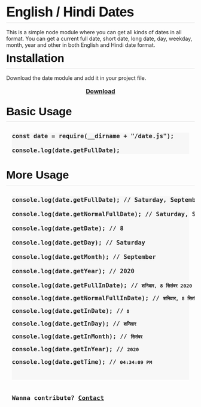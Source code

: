 <p>&nbsp;</p><h1 style="border-bottom: 1px solid rgba(0, 0, 0, 0.1); box-sizing: border-box; color: #111111; font-family: &quot;Source Sans Pro&quot;, &quot;Lucida Grande&quot;, sans-serif; font-size: 2.25rem; letter-spacing: -0.8px; line-height: 1.2; margin: 0px 0px 16px; padding: 0px 0px 7px;">English / Hindi Dates</h1><div>This is a simple node module where you can get all kinds of dates in all format. You can get a current full date, short date, long date, day, weekday, month, year and other in both English and Hindi date format.</div><h2 style="border-bottom: 1px solid rgba(0, 0, 0, 0.1); box-sizing: border-box; color: #111111; font-family: &quot;Source Sans Pro&quot;, &quot;Lucida Grande&quot;, sans-serif; font-size: 1.875rem; letter-spacing: -0.3px; line-height: 1.25; margin: 8px 0px 16px; padding-bottom: 8px;">Installation</h2><div>Download the date module and add it in your project file.</div><div><br /></div><div style="text-align: center;"><b><span style="font-size: medium;"><a href="https://drive.google.com/file/d/1pM120dQphioVewQoYFJ6_KuaWeVJVrx6/view?usp=sharing" target="_blank">Download</a></span></b></div><div style="text-align: left;"><b><br /></b></div><div style="text-align: left;"><h2 style="border-bottom: 1px solid rgba(0, 0, 0, 0.1); box-sizing: border-box; color: #111111; font-family: &quot;Source Sans Pro&quot;, &quot;Lucida Grande&quot;, sans-serif; font-size: 1.875rem; letter-spacing: -0.3px; line-height: 1.25; margin: 8px 0px 16px; padding-bottom: 8px;">Basic Usage</h2><div><pre class="editor editor-colors" style="background-attachment: initial; background-clip: initial; background-image: initial; background-origin: initial; background-position: initial; background-repeat: initial; background-size: initial; border-radius: 2px; box-sizing: border-box; margin-bottom: 24px; margin-top: 0px; overflow-x: auto; padding: 13px 15px;"><div class="line" style="background-color: #f7f7f7; box-sizing: border-box; font-family: monospace, monospace; font-size: 16px;"><span style="color: #222222;"><b>const date = require(__dirname + "/date.js");</b></span></div><div class="line" style="background-color: #f7f7f7; box-sizing: border-box; font-family: monospace, monospace; font-size: 16px;"><span style="color: #222222;"><b><br /></b></span></div><div class="line" style="background-color: #f7f7f7; box-sizing: border-box; font-family: monospace, monospace; font-size: 16px;"><b style="font-family: monospace; font-size: medium;"><span style="color: #222222; font-family: monospace, monospace;"><span style="font-size: 16px;">console.log(date.getFullDate);</span></span></b></div></pre></div><div><h2 style="border-bottom: 1px solid rgba(0, 0, 0, 0.1); box-sizing: border-box; color: #111111; font-family: &quot;Source Sans Pro&quot;, &quot;Lucida Grande&quot;, sans-serif; font-size: 1.875rem; letter-spacing: -0.3px; line-height: 1.25; margin: 8px 0px 16px; padding-bottom: 8px;">More Usage</h2></div><div><pre class="editor editor-colors" style="background-attachment: initial; background-clip: initial; background-image: initial; background-origin: initial; background-position: initial; background-repeat: initial; background-size: initial; border-radius: 2px; box-sizing: border-box; margin-bottom: 24px; margin-top: 0px; overflow-x: auto; padding: 13px 15px;"><div class="line" style="background-color: #f7f7f7; box-sizing: border-box; font-family: monospace, monospace; font-size: 16px;"><b style="font-family: monospace; font-size: medium;"><span style="color: #222222; font-family: monospace, monospace;"><span style="font-size: 16px;">console.log(date.getFullDate); // Saturday, September 8, 2020</span></span></b></div><div class="line" style="background-color: #f7f7f7; box-sizing: border-box; font-family: monospace, monospace; font-size: 16px;"><b style="font-family: monospace; font-size: medium;"><span style="color: #222222; font-family: monospace, monospace;"><span style="font-size: 16px;"><br /></span></span></b></div><div class="line" style="background-color: #f7f7f7; box-sizing: border-box; font-family: monospace, monospace; font-size: 16px;"><b style="font-family: monospace; font-size: medium;"><span style="color: #222222; font-family: monospace, monospace;"><span style="font-size: 16px;">console.log(date.getNormalFullDate); // Saturday, September 8</span></span></b></div><div class="line" style="background-color: #f7f7f7; box-sizing: border-box; font-family: monospace, monospace; font-size: 16px;"><b style="font-family: monospace; font-size: medium;"><span style="color: #222222; font-family: monospace, monospace;"><span style="font-size: 16px;"><br /></span></span></b></div><div class="line" style="background-color: #f7f7f7; box-sizing: border-box; font-family: monospace, monospace; font-size: 16px;"><b style="font-family: monospace; font-size: medium;"><span style="color: #222222; font-family: monospace, monospace;"><span style="font-size: 16px;">console.log(date.getDate); // 8</span></span></b></div><div class="line" style="background-color: #f7f7f7; box-sizing: border-box; font-family: monospace, monospace; font-size: 16px;"><b style="font-family: monospace; font-size: medium;"><span style="color: #222222; font-family: monospace, monospace;"><span style="font-size: 16px;"><br /></span></span></b></div><div class="line" style="background-color: #f7f7f7; box-sizing: border-box; font-family: monospace, monospace; font-size: 16px;"><b style="font-family: monospace; font-size: medium;"><span style="color: #222222; font-family: monospace, monospace;"><span style="font-size: 16px;">console.log(date.getDay); // Saturday</span></span></b></div><div class="line" style="background-color: #f7f7f7; box-sizing: border-box; font-family: monospace, monospace; font-size: 16px;"><b style="font-family: monospace; font-size: medium;"><span style="color: #222222; font-family: monospace, monospace;"><span style="font-size: 16px;"><br /></span></span></b></div><div class="line" style="background-color: #f7f7f7; box-sizing: border-box; font-family: monospace, monospace; font-size: 16px;"><b style="font-family: monospace; font-size: medium;"><span style="color: #222222; font-family: monospace, monospace;"><span style="font-size: 16px;">console.log(date.getMonth); // September</span></span></b></div><div class="line" style="background-color: #f7f7f7; box-sizing: border-box; font-family: monospace, monospace; font-size: 16px;"><b style="font-family: monospace; font-size: medium;"><span style="color: #222222; font-family: monospace, monospace;"><span style="font-size: 16px;"><br /></span></span></b></div><div class="line" style="background-color: #f7f7f7; box-sizing: border-box; font-family: monospace, monospace; font-size: 16px;"><b style="font-family: monospace; font-size: medium;"><span style="color: #222222; font-family: monospace, monospace;"><span style="font-size: 16px;">console.log(date.getYear); // 2020</span></span></b></div><div class="line" style="background-color: #f7f7f7; box-sizing: border-box; font-family: monospace, monospace; font-size: 16px;"><b style="font-family: monospace; font-size: medium;"><span style="color: #222222; font-family: monospace, monospace;"><span style="font-size: 16px;"><br /></span></span></b></div><div class="line" style="background-color: #f7f7f7; box-sizing: border-box; font-family: monospace, monospace; font-size: 16px;"><b style="font-family: monospace; font-size: medium;"><span style="color: #222222; font-family: monospace, monospace;"><span style="font-size: 16px;">console.log(date.getFullInDate); // </span></span></b><span color="var(--highlight-color)" style="background-color: transparent; font-family: inherit; font-size: 13px; font-style: inherit; font-variant-caps: inherit; font-variant-ligatures: inherit; white-space: inherit;"><b>शनिवार, 8 सितंबर 2020</b></span></div><div class="line" style="background-color: #f7f7f7; box-sizing: border-box; font-family: monospace, monospace; font-size: 16px;"><span color="var(--highlight-color)" style="background-color: transparent; font-family: inherit; font-size: 13px; font-style: inherit; font-variant-caps: inherit; font-variant-ligatures: inherit; white-space: inherit;"><b><br /></b></span></div><div class="line" style="background-color: #f7f7f7; box-sizing: border-box; font-family: monospace, monospace; font-size: 16px;"><b style="font-family: monospace; font-size: medium;"><span style="color: #222222; font-family: monospace, monospace;"><span style="font-size: 16px;">console.log(date.getNormalFullInDate); // </span></span></b><span color="var(--highlight-color)" style="background-color: transparent; font-family: inherit; font-size: 13px; font-style: inherit; font-variant-caps: inherit; font-variant-ligatures: inherit; white-space: inherit;"><b>शनिवार, 8 सितंबर</b></span></div><div class="line" style="background-color: #f7f7f7; box-sizing: border-box; font-family: monospace, monospace; font-size: 16px;"><span color="var(--highlight-color)" style="background-color: transparent; font-family: inherit; font-size: 13px; font-style: inherit; font-variant-caps: inherit; font-variant-ligatures: inherit; white-space: inherit;"><b><br /></b></span></div><div class="line" style="background-color: #f7f7f7; box-sizing: border-box; font-family: monospace, monospace; font-size: 16px;"><b style="font-family: monospace; font-size: medium;"><span style="color: #222222; font-family: monospace, monospace;"><span style="font-size: 16px;">console.log(date.getInDate); //</span></span></b><span color="var(--highlight-color)" style="background-color: transparent; font-family: inherit; font-size: 13px; font-style: inherit; font-variant-caps: inherit; font-variant-ligatures: inherit; white-space: inherit;"><b> 8</b></span></div><div class="line" style="background-color: #f7f7f7; box-sizing: border-box; font-family: monospace, monospace; font-size: 16px;"><span color="var(--highlight-color)" style="background-color: transparent; font-family: inherit; font-size: 13px; font-style: inherit; font-variant-caps: inherit; font-variant-ligatures: inherit; white-space: inherit;"><b><br /></b></span></div><div class="line" style="background-color: #f7f7f7; box-sizing: border-box; font-family: monospace, monospace; font-size: 16px;"><b style="font-family: monospace; font-size: medium;"><span style="color: #222222; font-family: monospace, monospace;"><span style="font-size: 16px;">console.log(date.getInDay); // </span></span></b><span color="var(--highlight-color)" style="background-color: transparent; font-family: inherit; font-size: 13px; font-style: inherit; font-variant-caps: inherit; font-variant-ligatures: inherit; white-space: inherit;"><b>शनिवार</b></span></div><div class="line" style="background-color: #f7f7f7; box-sizing: border-box; font-family: monospace, monospace; font-size: 16px;"><span color="var(--highlight-color)" style="background-color: transparent; font-family: inherit; font-size: 13px; font-style: inherit; font-variant-caps: inherit; font-variant-ligatures: inherit; white-space: inherit;"><b><br /></b></span></div><div class="line" style="background-color: #f7f7f7; box-sizing: border-box; font-family: monospace, monospace; font-size: 16px;"><b style="font-family: monospace; font-size: medium;"><span style="color: #222222; font-family: monospace, monospace;"><span style="font-size: 16px;">console.log(date.getInMonth); // </span></span></b><span color="var(--highlight-color)" style="background-color: transparent; font-family: inherit; font-size: 13px; font-style: inherit; font-variant-caps: inherit; font-variant-ligatures: inherit; white-space: inherit;"><b>सितंबर</b></span></div><div class="line" style="background-color: #f7f7f7; box-sizing: border-box; font-family: monospace, monospace; font-size: 16px;"><span color="var(--highlight-color)" style="background-color: transparent; font-family: inherit; font-size: 13px; font-style: inherit; font-variant-caps: inherit; font-variant-ligatures: inherit; white-space: inherit;"><b><br /></b></span></div><div class="line" style="background-color: #f7f7f7; box-sizing: border-box; font-family: monospace, monospace; font-size: 16px;"><b style="font-family: monospace; font-size: medium;"><span style="color: #222222; font-family: monospace, monospace;"><span style="font-size: 16px;">console.log(date.getInYear); // </span></span></b><span color="var(--highlight-color)" style="background-color: transparent; font-family: inherit; font-size: 13px; font-style: inherit; font-variant-caps: inherit; font-variant-ligatures: inherit; white-space: inherit;"><b>2020</b></span></div><div class="line" style="background-color: #f7f7f7; box-sizing: border-box; font-family: monospace, monospace; font-size: 16px;"><span color="var(--highlight-color)" style="background-color: transparent; font-family: inherit; font-size: 13px; font-style: inherit; font-variant-caps: inherit; font-variant-ligatures: inherit; white-space: inherit;"><b><br /></b></span></div><div class="line" style="background-color: #f7f7f7; box-sizing: border-box; font-family: monospace, monospace; font-size: 16px;"><span color="var(--highlight-color)" style="background-color: transparent; font-family: inherit; font-size: 13px; font-style: inherit; font-variant-caps: inherit; font-variant-ligatures: inherit; white-space: inherit;"><b style="font-family: monospace; font-size: medium;"><span style="color: #222222; font-family: monospace, monospace;"><span style="font-size: 16px;">console.log(date.getTime); // </span></span></b><span color="var(--highlight-color)" style="background-color: transparent; font-style: inherit; font-variant-caps: inherit; font-variant-ligatures: inherit; white-space: inherit;"><b>04:34:09 PM</b></span></span></div><div class="line" style="background-color: #f7f7f7; box-sizing: border-box; font-family: monospace, monospace; font-size: 16px;"><b style="font-family: monospace; font-size: medium;"><span style="color: #222222; font-family: monospace, monospace;"><span style="font-size: 16px;"><br /></span></span></b></div><div class="line" style="background-color: #f7f7f7; box-sizing: border-box; font-family: monospace, monospace; font-size: 16px;"><br /></div><div class="line" style="box-sizing: border-box;"><span><br /></span></div><h3 style="box-sizing: border-box; text-align: left;"><span>Wanna contribute? <b><a href="https://www.facebook.com/niraj.kafle.35/" target="_blank">Contact</a></b></span></h3></pre></div></div>
